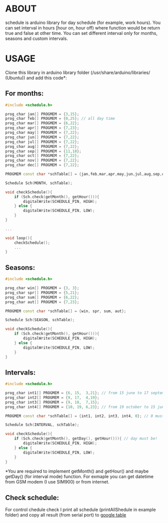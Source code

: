 ABOUT
===============

schedule is arduino library for day schedule (for example, work hours). You can set interval in hours [hour on, hour off) where function would be return true and false at other time.
You can set different interval only for months, seasons and custom intervals.

USAGE
===============
Clone this library in arduino library folder (/usr/share/arduino/libraries/ (Ubuntu)) and add this code*:

For months:
--------------
```cpp
#include <schedule.h>

prog_char jan[] PROGMEM = {3,15};
prog_char feb[] PROGMEM = {0,25}; // all day time
prog_char mar[] PROGMEM = {6,22};
prog_char apr[] PROGMEM = {7,23};
prog_char may[] PROGMEM = {7,22};
prog_char jun[] PROGMEM = {7,22};
prog_char jul[] PROGMEM = {7,22};
prog_char aug[] PROGMEM = {7,22};
prog_char sep[] PROGMEM = {11,18};
prog_char oct[] PROGMEM = {7,22};
prog_char nov[] PROGMEM = {7,22};
prog_char dec[] PROGMEM = {7,22};

PROGMEM const char *schTable[] = {jan,feb,mar,apr,may,jun,jul,aug,sep,oct,nov,dec};

Schedule Sch(MONTH, schTable);

void checkSchedule(){
	if (Sch.check(getMonth(), getHour())){
		digitalWrite(SCHEDULE_PIN, HIGH); 
	} else {
		digitalWrite(SCHEDULE_PIN, LOW); 
	}
}

...

void loop(){
	checkSchedule();
	...
}
```

Seasons:
--------------
```cpp
#include <schedule.h>

prog_char win[] PROGMEM = {3, 3};
prog_char spr[] PROGMEM = {5,21};
prog_char sum[] PROGMEM = {6,22};
prog_char aut[] PROGMEM = {7,23};

PROGMEM const char *schTable[] = {win, spr, sum, aut};

Schedule Sch(SEASON, schTable);

void checkSchedule(){
	if (Sch.check(getMonth(), getHour())){
		digitalWrite(SCHEDULE_PIN, HIGH); 
	} else {
		digitalWrite(SCHEDULE_PIN, LOW); 
	}
}
```


Intervals:
--------------

```cpp
#include <schedule.h>

prog_char int1[] PROGMEM = {6, 15,	3,21}; // from 15 june to 17 september, work from 3 to 21 hour
prog_char int2[] PROGMEM = {9, 17,  4,19};
prog_char int3[] PROGMEM = {9, 18,  7,15};
prog_char int4[] PROGMEM = {10, 19,	6,23}; // from 19 october to 15 june

PROGMEM const char *schTable[] = {int1, int2, int3, int4, 0}; // 0 must be!

Schedule Sch(INTERVAL, schTable);

void checkSchedule(){
	if (Sch.check(getMonth(), getDay(), getHour())){ // day must be!
		digitalWrite(SCHEDULE_PIN, HIGH); 
	} else {
		digitalWrite(SCHEDULE_PIN, LOW); 
	}
}
```

*You are required to implement getMonth() and getHour() and maybe getDay() (for interval mode) function. For exmaple you can get datetime from GSM modem (I use SIM900) or from internet.

Check schedule:
--------------
For control chedule check I print all schedule (printAllShedule in example folder) and copy all result (from serial port) to [google table](http://goo.gl/mg8KNs) 
